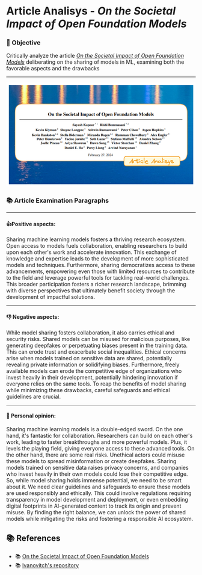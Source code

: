 # Article Analisys - *On the Societal Impact of Open Foundation Models*

### 📌 Objective

Critically analyze the article [*On the Societal Impact of Open Foundation Models*](https://arxiv.org/pdf/2403.07918.pdf) deliberating on the sharing of models in ML, examining both the favorable aspects and the drawbacks

---

<p align="center">
  <img width="800" src="../../Imgs/ArticleAnalysis1.png">
</p>


### 📚 Article Examination Paragraphs
---
#### 👍Positive aspects:

Sharing machine learning models fosters a thriving research ecosystem. Open access to models fuels collaboration, enabling researchers to build upon each other's work and accelerate innovation. This exchange of knowledge and expertise leads to the development of more sophisticated models and techniques. Furthermore, sharing democratizes access to these advancements, empowering even those with limited resources to contribute to the field and leverage powerful tools for tackling real-world challenges. This broader participation fosters a richer research landscape, brimming with diverse perspectives that ultimately benefit society through the development of impactful solutions.

---
#### 👎 Negative aspects:

While model sharing fosters collaboration, it also carries ethical and security risks. Shared models can be misused for malicious purposes, like generating deepfakes or perpetuating biases present in the training data. This can erode trust and exacerbate social inequalities. Ethical concerns arise when models trained on sensitive data are shared, potentially revealing private information or solidifying biases.  Furthermore, freely available models can erode the competitive edge of organizations who invest heavily in their development, potentially hindering innovation if everyone relies on the same tools.  To reap the benefits of model sharing while minimizing these drawbacks, careful safeguards and ethical guidelines are crucial.

---
#### 👤 Personal opinion:

Sharing machine learning models is a double-edged sword. On the one hand, it's fantastic for collaboration. Researchers can build on each other's work, leading to faster breakthroughs and more powerful models. Plus, it levels the playing field, giving everyone access to these advanced tools.  On the other hand, there are some real risks. Unethical actors could misuse these models to spread misinformation or create deepfakes.  Sharing models trained on sensitive data raises privacy concerns, and companies who invest heavily in their own models could lose their competitive edge. So, while model sharing holds immense potential, we need to be smart about it. We need clear guidelines and safeguards to ensure these models are used responsibly and ethically.  This could involve regulations requiring transparency in model development and deployment, or even embedding digital footprints in AI-generated content to track its origin and prevent misuse. By finding the right balance, we can unlock the power of shared models while mitigating the risks and fostering a responsible AI ecosystem.



## 📚 References

- 📚 [On the Societal Impact of Open Foundation Models](https://arxiv.org/pdf/2403.07918.pdf)
- 📚 [Ivanovitch's repository](https://github.com/ivanovitchm/PPGEEC2318)